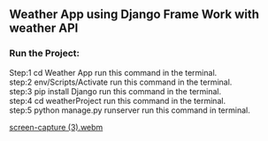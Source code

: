 ## Weather App using Django Frame Work with weather API

### Run the Project:
Step:1 cd Weather App run this command in the terminal.<br>
step:2 env/Scripts/Activate run this command in the terminal.<br>
step:3 pip install Django run this command in the terminal.<br>
step:4 cd weatherProject run this command in the terminal.<br>
step:5 python manage.py runserver run this command in terminal.<br>

[screen-capture (3).webm](https://github.com/gaurav3590/PRODIGY_WD_05/assets/116814505/a2d8fb5f-5b7b-4763-abea-d71647cf7c43)
